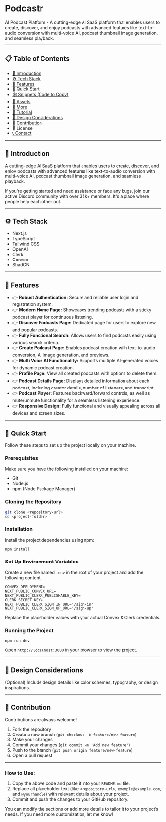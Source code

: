 

# Podcastr 
AI Podcast Platform - A cutting-edge AI SaaS platform that enables users to create, discover, and enjoy podcasts with advanced features like text-to-audio conversion with multi-voice AI, podcast thumbnail image generation, and seamless playback.

---

## 📋 Table of Contents  
- [🤖 Introduction](#-introduction)  
- [⚙️ Tech Stack](#️-tech-stack)  
- [🔋 Features](#-features)  
- [🤸 Quick Start](#-quick-start)  
- [🕸️ Snippets (Code to Copy)](#%EF%B8%8F-snippets-code-to-copy)  
- [🔗 Assets](#-assets)  
- [🚀 More](#-more)  
- [🚨 Tutorial](#-tutorial)  
- [🎨 Design Considerations](#-design-considerations)  
- [🤝 Contribution](#-contribution)  
- [📄 License](#-license)  
- [📞 Contact](#-contact)  

---

## 🤖 Introduction  
A cutting-edge AI SaaS platform that enables users to create, discover, and enjoy podcasts with advanced features like text-to-audio conversion with multi-voice AI, podcast thumbnail image generation, and seamless playback.

If you're getting started and need assistance or face any bugs, join our active Discord community with over 34k+ members. It's a place where people help each other out.

---

## ⚙️ Tech Stack  
- Next.js  
- TypeScript  
- Tailwind CSS  
- OpenAI  
- Clerk  
- Convex  
- ShadCN  

---

## 🔋 Features  
- 👉 **Robust Authentication:** Secure and reliable user login and registration system.  
- 👉 **Modern Home Page:** Showcases trending podcasts with a sticky podcast player for continuous listening.  
- 👉 **Discover Podcasts Page:** Dedicated page for users to explore new and popular podcasts.  
- 👉 **Fully Functional Search:** Allows users to find podcasts easily using various search criteria.  
- 👉 **Create Podcast Page:** Enables podcast creation with text-to-audio conversion, AI image generation, and previews.  
- 👉 **Multi Voice AI Functionality:** Supports multiple AI-generated voices for dynamic podcast creation.  
- 👉 **Profile Page:** View all created podcasts with options to delete them.  
- 👉 **Podcast Details Page:** Displays detailed information about each podcast, including creator details, number of listeners, and transcript.  
- 👉 **Podcast Player:** Features backward/forward controls, as well as mute/unmute functionality for a seamless listening experience.  
- 👉 **Responsive Design:** Fully functional and visually appealing across all devices and screen sizes.  

---

## 🤸 Quick Start  
Follow these steps to set up the project locally on your machine.

### Prerequisites  
Make sure you have the following installed on your machine:  
- Git  
- Node.js  
- npm (Node Package Manager)  

### Cloning the Repository  
```sh
git clone <repository-url>
cd <project-folder>
```

### Installation  
Install the project dependencies using npm:  
```sh
npm install
```

### Set Up Environment Variables  
Create a new file named `.env` in the root of your project and add the following content:  
```env
CONVEX_DEPLOYMENT=  
NEXT_PUBLIC_CONVEX_URL=  
NEXT_PUBLIC_CLERK_PUBLISHABLE_KEY=  
CLERK_SECRET_KEY=  
NEXT_PUBLIC_CLERK_SIGN_IN_URL='/sign-in'  
NEXT_PUBLIC_CLERK_SIGN_UP_URL='/sign-up'  
```
Replace the placeholder values with your actual Convex & Clerk credentials.

### Running the Project  
```sh
npm run dev
```
Open `http://localhost:3000` in your browser to view the project.  

---



## 🎨 Design Considerations  
(Optional) Include design details like color schemes, typography, or design inspirations.  

---

## 🤝 Contribution  
Contributions are always welcome!  

1. Fork the repository  
2. Create a new branch (`git checkout -b feature/new-feature`)  
3. Make your changes  
4. Commit your changes (`git commit -m 'Add new feature'`)  
5. Push to the branch (`git push origin feature/new-feature`)  
6. Open a pull request  


---

### How to Use:  
1. Copy the above code and paste it into your `README.md` file.  
2. Replace all placeholder text (like `<repository-url>`, `example@example.com`, and `@yourhandle`) with relevant details about your project.  
3. Commit and push the changes to your GitHub repository.  

You can modify the sections or add more details to tailor it to your project’s needs. If you need more customization, let me know!
